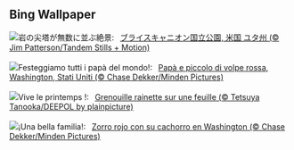 ## Bing Wallpaper
![](https://www.bing.com/th?id=OHR.BryceSnow_JA-JP4938121574_UHD.jpg&w=1000)岩の尖塔が無数に並ぶ絶景:&nbsp;&ensp;[ブライスキャニオン国立公園, 米国 ユタ州 (© Jim Patterson/Tandem Stills + Motion)](https://www.bing.com/th?id=OHR.BryceSnow_JA-JP4938121574_UHD.jpg)
<br><br/>
![](https://www.bing.com/th?id=OHR.RedFox_IT-IT0563708572_UHD.jpg&w=1000)Festeggiamo tutti i papà del mondo!:&nbsp;&ensp;[Papà e piccolo di volpe rossa, Washington, Stati Uniti (© Chase Dekker/Minden Pictures)](https://www.bing.com/th?id=OHR.RedFox_IT-IT0563708572_UHD.jpg)
<br><br/>
![](https://www.bing.com/th?id=OHR.SpringFrog_FR-FR3345406891_UHD.jpg&w=1000)Vive le printemps !:&nbsp;&ensp;[Grenouille rainette sur une feuille (© Tetsuya Tanooka/DEEPOL by plainpicture)](https://www.bing.com/th?id=OHR.SpringFrog_FR-FR3345406891_UHD.jpg)
<br><br/>
![](https://www.bing.com/th?id=OHR.RedFox_ES-ES2820174785_UHD.jpg&w=1000)¡Una bella familia!:&nbsp;&ensp;[Zorro rojo con su cachorro en Washington (© Chase Dekker/Minden Pictures)](https://www.bing.com/th?id=OHR.RedFox_ES-ES2820174785_UHD.jpg)
<br><br/>
